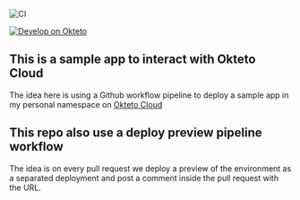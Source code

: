 ![CI](https://github.com/wlpassos/okteto-sample-app/workflows/CI/badge.svg?branch=master)

[![Develop on Okteto](https://okteto.com/develop-okteto.svg)](https://cloud.okteto.com/deploy)

## This is a sample app to interact with Okteto Cloud
The idea here is using a Github workflow pipeline to deploy a sample app in my personal namespace on [Okteto Cloud](https://cloud.okteto.com)

## This repo also use a deploy preview pipeline workflow
The idea is on every pull request we deploy a preview of the environment as a separated deployment and post a comment inside the pull request with the URL.